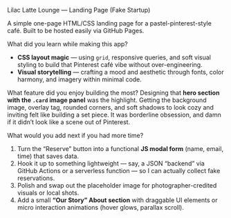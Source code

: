  Lilac Latte Lounge — Landing Page (Fake Startup)

A simple one-page HTML/CSS landing page for a pastel-pinterest-style café. Built to be hosted easily via GitHub Pages.

  What did you learn while making this app?
- **CSS layout magic** — using `grid`, responsive queries, and soft visual styling to build that Pinterest café vibe without over-engineering.
- **Visual storytelling** — crafting a mood and aesthetic through fonts, color harmony, and imagery within minimal code.

 What feature did you enjoy building the most?
Designing that **hero section with the `.card` image panel** was the highlight. Getting the background image, overlay tag, rounded corners, and soft shadows to look cozy and inviting felt like building a set piece. It was borderline obsession, and damn if it didn’t look like a scene out of Pinterest.

 What would you add next if you had more time?
1. Turn the “Reserve” button into a functional **JS modal form** (name, email, time) that saves data.
2. Hook it up to something lightweight — say, a JSON “backend” via GitHub Actions or a serverless function — so I can actually collect fake reservations.
3. Polish and swap out the placeholder image for photographer-credited visuals or local shots.
4. Add a small **“Our Story” About section** with draggable UI elements or micro interaction animations (hover glows, parallax scroll).

